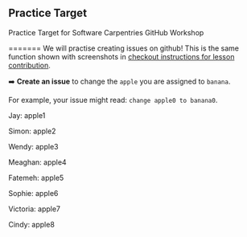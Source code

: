 ## Practice Target
Practice Target for Software Carpentries GitHub Workshop

=======
We will practise creating issues on github! This is the same function shown with screenshots in [checkout instructions for lesson contribution](https://carpentries.github.io/instructor-training/checkout#what-is-an-issue-github-101).

➡️ **Create an issue** to change the `apple` you are assigned to `banana`.

For example, your issue might read: `change apple0 to banana0`.

Jay: apple1

Simon: apple2

Wendy: apple3

Meaghan: apple4

Fatemeh: apple5

Sophie: apple6

Victoria: apple7

Cindy: apple8
